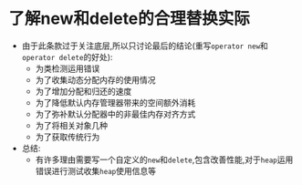 # 了解new和delete的合理替换实际
- 由于此条款过于关注底层,所以只讨论最后的结论(重写`operator new`和`operator delete`的好处):
  - 为类检测运用错误
  - 为了收集动态分配内存的使用情况
  - 为了增加分配和归还的速度
  - 为了降低默认内存管理器带来的空间额外消耗
  - 为了弥补默认分配器中的非最佳内存对齐方式
  - 为了将相关对象几种
  - 为了获取传统行为
- 总结:
  - 有许多理由需要写一个自定义的`new`和`delete`,包含改善性能,对于`heap`运用错误进行测试收集`heap`使用信息等
